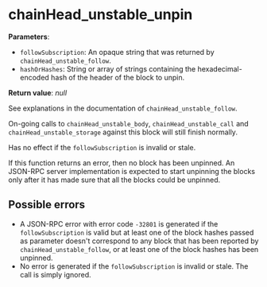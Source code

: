 # chainHead_unstable_unpin

**Parameters**:

- `followSubscription`: An opaque string that was returned by `chainHead_unstable_follow`.
- `hashOrHashes`: String or array of strings containing the hexadecimal-encoded hash of the header of the block to unpin.

**Return value**: *null*

See explanations in the documentation of `chainHead_unstable_follow`.

On-going calls to `chainHead_unstable_body`, `chainHead_unstable_call` and `chainHead_unstable_storage` against this block will still finish normally.

Has no effect if the `followSubscription` is invalid or stale.

If this function returns an error, then no block has been unpinned. An JSON-RPC server implementation is expected to start unpinning the blocks only after it has made sure that all the blocks could be unpinned.

## Possible errors

- A JSON-RPC error with error code `-32801` is generated if the `followSubscription` is valid but at least one of the block hashes passed as parameter doesn't correspond to any block that has been reported by `chainHead_unstable_follow`, or at least one of the block hashes has been unpinned.
- No error is generated if the `followSubscription` is invalid or stale. The call is simply ignored.

